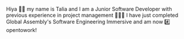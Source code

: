 Hiya 👋🏼  my name is Talia and I am  a Junior Software Developer with previous experience in project management 👩🏽‍💻  I have just completed Global Assembly's Software Engineering Immersive and am now #️⃣ opentowork!

